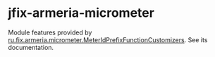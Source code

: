 # jfix-armeria-micrometer

Module features provided by [ru.fix.armeria.micrometer.MeterIdPrefixFunctionCustomizers](src/main/kotlin/ru/fix/armeria/micrometer/MeterIdPrefixFunctionCustomizers.kt). 
See its documentation.